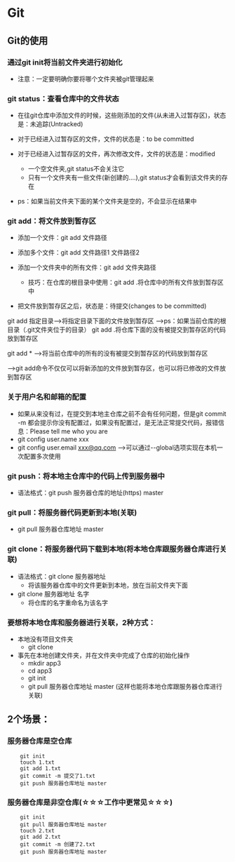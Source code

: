 # Git
## Git的使用
### 通过git init将当前文件夹进行初始化
+ 注意：一定要明确你要将哪个文件夹被git管理起来

### git status：查看仓库中的文件状态
+ 在往git仓库中添加文件的时候，这些刚添加的文件(从未进入过暂存区)，状态是：未追踪(Untracked)
+ 对于已经进入过暂存区的文件，文件的状态是：to be committed
+ 对于已经进入过暂存区的文件，再次修改文件，文件的状态是：modified
    - 一个空文件夹,git status不会关注它
    - 只有一个文件夹有一些文件(新创建的....),git status才会看到该文件夹的存在

+ ps：如果当前文件夹下面的某个文件夹是空的，不会显示在结果中


### git add：将文件放到暂存区
+ 添加一个文件：git add 文件路径
+ 添加多个文件：git add 文件路径1 文件路径2
+ 添加一个文件夹中的所有文件：git add 文件夹路径
    - 技巧：在仓库的根目录中使用：git add .将仓库中的所有文件放到暂存区中

+ 把文件放到暂存区之后，状态是：待提交(changes to be committed)

git add 指定目录-->将指定目录下面的文件放到暂存区
    -->ps：如果当前仓库的根目录（.git文件夹位于的目录） git add .将仓库下面的没有被提交到暂存区的代码放到暂存区

git add *   -->将当前仓库中的所有的没有被提交到暂存区的代码放到暂存区

-->git add命令不仅仅可以将新添加的文件放到暂存区，也可以将已修改的文件放到暂存区

### 关于用户名和邮箱的配置
+ 如果从来没有过，在提交到本地主仓库之前不会有任何问题，但是git commit -m 都会提示你没有配置过，如果没有配置过，是无法正常提交代码，报错信息：Please tell me who you are
+ git config user.name xxx
+ git config user.email xxx@qq.com
    -->可以通过--global选项实现在本机一次配置多次使用

### git push：将本地主仓库中的代码上传到服务器中
+ 语法格式：git push 服务器仓库的地址(https) master

### git pull：将服务器代码更新到本地(关联)
+ git pull 服务器仓库地址 master

### git clone：将服务器代码下载到本地(将本地仓库跟服务器仓库进行关联)
+ 语法格式：git clone 服务器地址
    - 将该服务器仓库中的文件更新到本地，放在当前文件夹下面
+ git clone 服务器地址 名字
    - 将仓库的名字重命名为该名字

### 要想将本地仓库和服务器进行关联，2种方式：
+ 本地没有项目文件夹
    - git clone
+ 事先在本地创建文件夹，并在文件夹中完成了仓库的初始化操作
    - mkdir app3
    - cd app3
    - git init
    - git pull 服务器仓库地址 master (这样也能将本地仓库跟服务器仓库进行关联)

## 2个场景：
### 服务器仓库是空仓库
```
    git init
    touch 1.txt
    git add 1.txt
    git commit -m 提交了1.txt
    git push 服务器仓库地址 master
```

### 服务器仓库是非空仓库(☆☆☆工作中更常见☆☆☆)
```
    git init
    git pull 服务器仓库地址 master
    touch 2.txt
    git add 2.txt
    git commit -m 创建了2.txt
    git push 服务器仓库地址 master
```